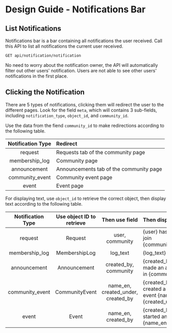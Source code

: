 # Design Guide - Notifications Bar

## List Notifications

Notifications bar is a bar containing all notifications the user received. Call this API to list all notifications the current user received.

`GET api/notification/notification`

No need to worry about the notification owner, the API will automatically filter out other users' notification. Users are not able to see other users' notifications in the first place.

## Clicking the Notification

There are 5 types of notifications, clicking them will redirect the user to the different pages. Look for the field `meta`, which will contains 3 sub-fields, including `notification_type`, `object_id`, and `community_id`.

Use the data from the fiend `community_id` to make redirections according to the following table.

Notification Type|Redirect
:-:|:-
request|Requests tab of the community page
membership_log|Community page
announcement|Announcements tab of the community page
community_event|Community event page
event|Event page

For displaying text, use `object_id` to retrieve the correct object, then display text according to the following table.

Notification Type|Use object ID to retrieve|Then use field|Then display
:-:|:-:|:-:|:-
request|Request|user, community|{user} has requested to join {community.name_en}.
membership_log|MembershipLog|log_text|{log_text}
announcement|Announcement|created_by, community|{created_by.name} has made an announcement in {community.name_en}
community_event|CommunityEvent|name_en, created_under, created_by|{created_by.name} has created a community event {name_en} in {created_under.name_en}
event|Event|name_en, created_by|{created_by.name} has started an event {name_en}
